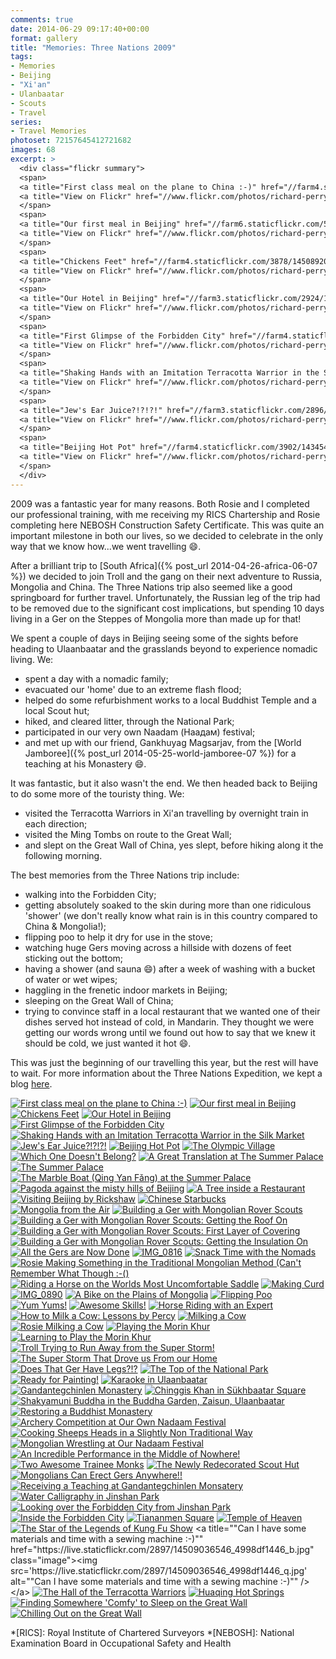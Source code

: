 ```yaml
---
comments: true
date: 2014-06-29 09:17:40+00:00
format: gallery
title: "Memories: Three Nations 2009"
tags:
- Memories
- Beijing
- "Xi'an"
- Ulanbaatar
- Scouts
- Travel
series: 
- Travel Memories
photoset: 72157645412721682
images: 68
excerpt: >
  <div class="flickr summary">
  <span>
  <a title="First class meal on the plane to China :-)" href="//farm4.staticflickr.com/3906/14345390860_983023d663_b.jpg" class="image cboxElement" rel="gallery4"><img src="//farm4.staticflickr.com/3906/14345390860_983023d663_q.jpg" alt="First class meal on the plane to China :-)"></a>
  <a title="View on Flickr" href="//www.flickr.com/photos/richard-perry/14345390860/" class="flickrlink"> </a>
  </span>
  <span>
  <a title="Our first meal in Beijing" href="//farm6.staticflickr.com/5314/14345459298_04dff86f27_b.jpg" class="image cboxElement" rel="gallery4"><img src="//farm6.staticflickr.com/5314/14345459298_04dff86f27_q.jpg" alt="Our first meal in Beijing"></a>
  <a title="View on Flickr" href="//www.flickr.com/photos/richard-perry/14345459298/" class="flickrlink"> </a>
  </span>
  <span>
  <a title="Chickens Feet" href="//farm4.staticflickr.com/3878/14508920386_67925875e1_b.jpg" class="image cboxElement" rel="gallery4"><img src="//farm4.staticflickr.com/3878/14508920386_67925875e1_q.jpg" alt="Chickens Feet"></a>
  <a title="View on Flickr" href="//www.flickr.com/photos/richard-perry/14508920386/" class="flickrlink"> </a>
  </span>
  <span>
  <a title="Our Hotel in Beijing" href="//farm3.staticflickr.com/2924/14530575834_4aa7b454dd_b.jpg" class="image cboxElement" rel="gallery4"><img src="//farm3.staticflickr.com/2924/14530575834_4aa7b454dd_q.jpg" alt="Our Hotel in Beijing"></a>
  <a title="View on Flickr" href="//www.flickr.com/photos/richard-perry/14530575834/" class="flickrlink"> </a>
  </span>
  <span>
  <a title="First Glimpse of the Forbidden City" href="//farm4.staticflickr.com/3840/14528650171_61a0886433_b.jpg" class="image cboxElement" rel="gallery4"><img src="//farm4.staticflickr.com/3840/14528650171_61a0886433_q.jpg" alt="First Glimpse of the Forbidden City"></a>
  <a title="View on Flickr" href="//www.flickr.com/photos/richard-perry/14528650171/" class="flickrlink"> </a>
  </span>
  <span>
  <a title="Shaking Hands with an Imitation Terracotta Warrior in the Silk Market" href="//farm3.staticflickr.com/2900/14345580837_e8604a24f3_b.jpg" class="image cboxElement" rel="gallery4"><img src="//farm3.staticflickr.com/2900/14345580837_e8604a24f3_q.jpg" alt="Shaking Hands with an Imitation Terracotta Warrior in the Silk Market"></a>
  <a title="View on Flickr" href="//www.flickr.com/photos/richard-perry/14345580837/" class="flickrlink"> </a>
  </span>
  <span>
  <a title="Jew's Ear Juice?!?!?!" href="//farm3.staticflickr.com/2896/14345433759_1976dd6d12_b.jpg" class="image cboxElement" rel="gallery4"><img src="//farm3.staticflickr.com/2896/14345433759_1976dd6d12_q.jpg" alt="Jew's Ear Juice?!?!?!"></a>
  <a title="View on Flickr" href="//www.flickr.com/photos/richard-perry/14345433759/" class="flickrlink"> </a>
  </span>
  <span>
  <a title="Beijing Hot Pot" href="//farm4.staticflickr.com/3902/14345470488_8cf63357e9_b.jpg" class="image cboxElement" rel="gallery4"><img src="//farm4.staticflickr.com/3902/14345470488_8cf63357e9_q.jpg" alt="Beijing Hot Pot"></a>
  <a title="View on Flickr" href="//www.flickr.com/photos/richard-perry/14345470488/" class="flickrlink"> </a>
  </span>
  </div>
---
```


2009 was a fantastic year for many reasons. Both Rosie and I completed our professional training, 
with me receiving my RICS Chartership and Rosie completing here NEBOSH Construction Safety
Certificate. This was quite an important milestone in both our lives, so we decided to celebrate in
the only way that we know how...we went travelling :smile:.

After a brilliant trip to [South Africa]({% post_url 2014-04-26-africa-06-07 %}) we decided to join
Troll and the gang on their next adventure to Russia, Mongolia and China. The Three Nations trip
also seemed like a good springboard for further travel. Unfortunately, the Russian leg of the trip
had to be removed due to the significant cost implications, but spending 10 days living in a Ger on
the Steppes of Mongolia more than made up for that!

We spent a couple of days in Beijing seeing some of the sights before heading to Ulaanbaatar and the
grasslands beyond to experience nomadic living. We:

 * spent a day with a nomadic family;
 * evacuated our 'home' due to an extreme flash flood;
 * helped do some refurbishment works to a local Buddhist Temple and a local Scout hut;
 * hiked, and cleared litter, through the National Park;
 * participated in our very own Naadam (Наадам) festival;
 * and met up with our friend, Gankhuyag Magsarjav, from the 
   [World Jamboree]({% post_url 2014-05-25-world-jamboree-07 %}) for a teaching at his Monastery
   :smile:.

It was fantastic, but it also wasn't the end. We then headed back to Beijing to do some more of the
touristy thing. We:

 * visited the Terracotta Warriors in Xi'an travelling by overnight train in each direction;
 * visited the Ming Tombs on route to the Great Wall;
 * and slept on the Great Wall of China, yes slept, before hiking along it the following morning.

The best memories from the Three Nations trip include:

 * walking into the Forbidden City;
 * getting absolutely soaked to the skin during more than one ridiculous 'shower' (we don't really
   know what rain is in this country compared to China & Mongolia!);
 * flipping poo to help it dry for use in the stove;
 * watching huge Gers moving across a hillside with dozens of feet sticking out the bottom;
 * having a shower (and sauna :smile:) after a week of washing with a bucket of water or wet wipes;
 * haggling in the frenetic indoor markets in Beijing;
 * sleeping on the Great Wall of China;
 * trying to convince staff in a local restaurant that we wanted one of their dishes served hot
   instead of cold, in Mandarin. They thought we were getting our words wrong until we found out how
   to say that we knew it should be cold, we just wanted it hot :smile:.

This was just the beginning of our travelling this year, but the rest will have to wait. For more
information about the Three Nations Expedition, we kept a blog [here][3n].

<div class="flickr gallery">
<span>
<a title="First class meal on the plane to China :-)" href="https://live.staticflickr.com/3906/14345390860_983023d663_b.jpg" class="image"><img src="https://live.staticflickr.com/3906/14345390860_983023d663_q.jpg" alt="First class meal on the plane to China :-)"></a>
<a title="View on Flickr" href="https://www.flickr.com/photos/richard-perry/14345390860/" class="flickrlink"> </a>
</span>
<span>
<a title="Our first meal in Beijing" href="https://live.staticflickr.com/5314/14345459298_04dff86f27_b.jpg" class="image"><img src="https://live.staticflickr.com/5314/14345459298_04dff86f27_q.jpg" alt="Our first meal in Beijing"></a>
<a title="View on Flickr" href="https://www.flickr.com/photos/richard-perry/14345459298/" class="flickrlink"> </a>
</span>
<span>
<a title="Chickens Feet" href="https://live.staticflickr.com/3878/14508920386_67925875e1_b.jpg" class="image"><img src="https://live.staticflickr.com/3878/14508920386_67925875e1_q.jpg" alt="Chickens Feet"></a>
<a title="View on Flickr" href="https://www.flickr.com/photos/richard-perry/14508920386/" class="flickrlink"> </a>
</span>
<span>
<a title="Our Hotel in Beijing" href="https://live.staticflickr.com/2924/14530575834_4aa7b454dd_b.jpg" class="image"><img src="https://live.staticflickr.com/2924/14530575834_4aa7b454dd_q.jpg" alt="Our Hotel in Beijing"></a>
<a title="View on Flickr" href="https://www.flickr.com/photos/richard-perry/14530575834/" class="flickrlink"> </a>
</span>
<span>
<a title="First Glimpse of the Forbidden City" href="https://live.staticflickr.com/3840/14528650171_61a0886433_b.jpg" class="image"><img src="https://live.staticflickr.com/3840/14528650171_61a0886433_q.jpg" alt="First Glimpse of the Forbidden City"></a>
<a title="View on Flickr" href="https://www.flickr.com/photos/richard-perry/14528650171/" class="flickrlink"> </a>
</span>
<span>
<a title="Shaking Hands with an Imitation Terracotta Warrior in the Silk Market" href="https://live.staticflickr.com/2900/14345580837_e8604a24f3_b.jpg" class="image"><img src="https://live.staticflickr.com/2900/14345580837_e8604a24f3_q.jpg" alt="Shaking Hands with an Imitation Terracotta Warrior in the Silk Market"></a>
<a title="View on Flickr" href="https://www.flickr.com/photos/richard-perry/14345580837/" class="flickrlink"> </a>
</span>
<span>
<a title="Jew's Ear Juice?!?!?!" href="https://live.staticflickr.com/2896/14345433759_1976dd6d12_b.jpg" class="image"><img src="https://live.staticflickr.com/2896/14345433759_1976dd6d12_q.jpg" alt="Jew's Ear Juice?!?!?!"></a>
<a title="View on Flickr" href="https://www.flickr.com/photos/richard-perry/14345433759/" class="flickrlink"> </a>
</span>
<span>
<a title="Beijing Hot Pot" href="https://live.staticflickr.com/3902/14345470488_8cf63357e9_b.jpg" class="image"><img src="https://live.staticflickr.com/3902/14345470488_8cf63357e9_q.jpg" alt="Beijing Hot Pot"></a>
<a title="View on Flickr" href="https://www.flickr.com/photos/richard-perry/14345470488/" class="flickrlink"> </a>
</span>
<span>
<a title="The Olympic Village" href="https://live.staticflickr.com/2909/14345472608_36831e0075_b.jpg" class="image"><img src="https://live.staticflickr.com/2909/14345472608_36831e0075_q.jpg" alt="The Olympic Village"></a>
<a title="View on Flickr" href="https://www.flickr.com/photos/richard-perry/14345472608/" class="flickrlink"> </a>
</span>
<span>
<a title="Which One Doesn't Belong?" href="https://live.staticflickr.com/3871/14530587644_992314d474_b.jpg" class="image"><img src="https://live.staticflickr.com/3871/14530587644_992314d474_q.jpg" alt="Which One Doesn't Belong?"></a>
<a title="View on Flickr" href="https://www.flickr.com/photos/richard-perry/14530587644/" class="flickrlink"> </a>
</span>
<span>
<a title="A Great Translation at The Summer Palace" href="https://live.staticflickr.com/3895/14532045215_a46e398ebe_b.jpg" class="image"><img src="https://live.staticflickr.com/3895/14532045215_a46e398ebe_q.jpg" alt="A Great Translation at The Summer Palace"></a>
<a title="View on Flickr" href="https://www.flickr.com/photos/richard-perry/14532045215/" class="flickrlink"> </a>
</span>
<span>
<a title="The Summer Palace" href="https://live.staticflickr.com/3901/14345478388_84f9969f51_b.jpg" class="image"><img src="https://live.staticflickr.com/3901/14345478388_84f9969f51_q.jpg" alt="The Summer Palace"></a>
<a title="View on Flickr" href="https://www.flickr.com/photos/richard-perry/14345478388/" class="flickrlink"> </a>
</span>
<span>
<a title="The Marble Boat (Qing Yan Fǎng) at the Summer Palace" href="https://live.staticflickr.com/3918/14508953556_3b04dbc9ae_b.jpg" class="image"><img src="https://live.staticflickr.com/3918/14508953556_3b04dbc9ae_q.jpg" alt="The Marble Boat (Qing Yan Fǎng) at the Summer Palace"></a>
<a title="View on Flickr" href="https://www.flickr.com/photos/richard-perry/14508953556/" class="flickrlink"> </a>
</span>
<span>
<a title="Pagoda against the misty hills of Beijing" href="https://live.staticflickr.com/5520/14531064152_6de8ed885c_b.jpg" class="image"><img src="https://live.staticflickr.com/5520/14531064152_6de8ed885c_q.jpg" alt="Pagoda against the misty hills of Beijing"></a>
<a title="View on Flickr" href="https://www.flickr.com/photos/richard-perry/14531064152/" class="flickrlink"> </a>
</span>
<span>
<a title="A Tree inside a Restaurant" href="https://live.staticflickr.com/3902/14532066255_d598792a64_b.jpg" class="image"><img src="https://live.staticflickr.com/3902/14532066255_d598792a64_q.jpg" alt="A Tree inside a Restaurant"></a>
<a title="View on Flickr" href="https://www.flickr.com/photos/richard-perry/14532066255/" class="flickrlink"> </a>
</span>
<span>
<a title="Visiting Beijing by Rickshaw" href="https://live.staticflickr.com/5117/14508958226_d587d275bb_b.jpg" class="image"><img src="https://live.staticflickr.com/5117/14508958226_d587d275bb_q.jpg" alt="Visiting Beijing by Rickshaw"></a>
<a title="View on Flickr" href="https://www.flickr.com/photos/richard-perry/14508958226/" class="flickrlink"> </a>
</span>
<span>
<a title="Chinese Starbucks" href="https://live.staticflickr.com/2906/14345500738_840164af36_b.jpg" class="image"><img src="https://live.staticflickr.com/2906/14345500738_840164af36_q.jpg" alt="Chinese Starbucks"></a>
<a title="View on Flickr" href="https://www.flickr.com/photos/richard-perry/14345500738/" class="flickrlink"> </a>
</span>
<span>
<a title="Mongolia from the Air" href="https://live.staticflickr.com/3925/14508961306_5c220634ef_b.jpg" class="image"><img src="https://live.staticflickr.com/3925/14508961306_5c220634ef_q.jpg" alt="Mongolia from the Air"></a>
<a title="View on Flickr" href="https://www.flickr.com/photos/richard-perry/14508961306/" class="flickrlink"> </a>
</span>
<span>
<a title="Building a Ger with Mongolian Rover Scouts" href="https://live.staticflickr.com/3835/14531072852_2056841c70_b.jpg" class="image"><img src="https://live.staticflickr.com/3835/14531072852_2056841c70_q.jpg" alt="Building a Ger with Mongolian Rover Scouts"></a>
<a title="View on Flickr" href="https://www.flickr.com/photos/richard-perry/14531072852/" class="flickrlink"> </a>
</span>
<span>
<a title="Building a Ger with Mongolian Rover Scouts: Getting the Roof On" href="https://live.staticflickr.com/2931/14552207123_b14e4acc1a_b.jpg" class="image"><img src="https://live.staticflickr.com/2931/14552207123_b14e4acc1a_q.jpg" alt="Building a Ger with Mongolian Rover Scouts: Getting the Roof On"></a>
<a title="View on Flickr" href="https://www.flickr.com/photos/richard-perry/14552207123/" class="flickrlink"> </a>
</span>
<span>
<a title="Building a Ger with Mongolian Rover Scouts: First Layer of Covering" href="https://live.staticflickr.com/5537/14345507248_199841a604_b.jpg" class="image"><img src="https://live.staticflickr.com/5537/14345507248_199841a604_q.jpg" alt="Building a Ger with Mongolian Rover Scouts: First Layer of Covering"></a>
<a title="View on Flickr" href="https://www.flickr.com/photos/richard-perry/14345507248/" class="flickrlink"> </a>
</span>
<span>
<a title="Building a Ger with Mongolian Rover Scouts: Getting the Insulation On" href="https://live.staticflickr.com/3875/14528694521_d1757a70d8_b.jpg" class="image"><img src="https://live.staticflickr.com/3875/14528694521_d1757a70d8_q.jpg" alt="Building a Ger with Mongolian Rover Scouts: Getting the Insulation On"></a>
<a title="View on Flickr" href="https://www.flickr.com/photos/richard-perry/14528694521/" class="flickrlink"> </a>
</span>
<span>
<a title="All the Gers are Now Done" href="https://live.staticflickr.com/2929/14345510588_409385a4f0_b.jpg" class="image"><img src="https://live.staticflickr.com/2929/14345510588_409385a4f0_q.jpg" alt="All the Gers are Now Done"></a>
<a title="View on Flickr" href="https://www.flickr.com/photos/richard-perry/14345510588/" class="flickrlink"> </a>
</span>
<span>
<a title="IMG_0816" href="https://live.staticflickr.com/2930/14531080832_20014a1340_b.jpg" class="image"><img src="https://live.staticflickr.com/2930/14531080832_20014a1340_q.jpg" alt="IMG_0816"></a>
<a title="View on Flickr" href="https://www.flickr.com/photos/richard-perry/14531080832/" class="flickrlink"> </a>
</span>
<span>
<a title="Snack Time with the Nomads" href="https://live.staticflickr.com/5566/14552215703_715c277516_b.jpg" class="image"><img src="https://live.staticflickr.com/5566/14552215703_715c277516_q.jpg" alt="Snack Time with the Nomads"></a>
<a title="View on Flickr" href="https://www.flickr.com/photos/richard-perry/14552215703/" class="flickrlink"> </a>
</span>
<span>
<a title="Rosie Making Something in the Traditional Mongolian Method (Can't Remember What Though :-()" href="https://live.staticflickr.com/2926/14345450340_63f0fa5e03_b.jpg" class="image"><img src="https://live.staticflickr.com/2926/14345450340_63f0fa5e03_q.jpg" alt="Rosie Making Something in the Traditional Mongolian Method (Can't Remember What Though :-()"></a>
<a title="View on Flickr" href="https://www.flickr.com/photos/richard-perry/14345450340/" class="flickrlink"> </a>
</span>
<span>
<a title="Riding a Horse on the Worlds Most Uncomfortable Saddle" href="https://live.staticflickr.com/2923/14531086102_1bcaa928a6_b.jpg" class="image"><img src="https://live.staticflickr.com/2923/14531086102_1bcaa928a6_q.jpg" alt="Riding a Horse on the Worlds Most Uncomfortable Saddle"></a>
<a title="View on Flickr" href="https://www.flickr.com/photos/richard-perry/14531086102/" class="flickrlink"> </a>
</span>
<span>
<a title="Making Curd" href="https://live.staticflickr.com/2898/14552221043_915a6380d9_b.jpg" class="image"><img src="https://live.staticflickr.com/2898/14552221043_915a6380d9_q.jpg" alt="Making Curd"></a>
<a title="View on Flickr" href="https://www.flickr.com/photos/richard-perry/14552221043/" class="flickrlink"> </a>
</span>
<span>
<a title="IMG_0890" href="https://live.staticflickr.com/3878/14345455710_e3f4371f78_b.jpg" class="image"><img src="https://live.staticflickr.com/3878/14345455710_e3f4371f78_q.jpg" alt="IMG_0890"></a>
<a title="View on Flickr" href="https://www.flickr.com/photos/richard-perry/14345455710/" class="flickrlink"> </a>
</span>
<span>
<a title="A Bike on the Plains of Mongolia" href="https://live.staticflickr.com/3910/14345639787_459a386061_b.jpg" class="image"><img src="https://live.staticflickr.com/3910/14345639787_459a386061_q.jpg" alt="A Bike on the Plains of Mongolia"></a>
<a title="View on Flickr" href="https://www.flickr.com/photos/richard-perry/14345639787/" class="flickrlink"> </a>
</span>
<span>
<a title="Flipping Poo" href="https://live.staticflickr.com/3863/14345490369_515bc757d2_b.jpg" class="image"><img src="https://live.staticflickr.com/3863/14345490369_515bc757d2_q.jpg" alt="Flipping Poo"></a>
<a title="View on Flickr" href="https://www.flickr.com/photos/richard-perry/14345490369/" class="flickrlink"> </a>
</span>
<span>
<a title="Yum Yums!" href="https://live.staticflickr.com/3848/14552227403_a7363aae7f_b.jpg" class="image"><img src="https://live.staticflickr.com/3848/14552227403_a7363aae7f_q.jpg" alt="Yum Yums!"></a>
<a title="View on Flickr" href="https://www.flickr.com/photos/richard-perry/14552227403/" class="flickrlink"> </a>
</span>
<span>
<a title="Awesome Skills!" href="https://live.staticflickr.com/3882/14531095462_e5d9fa5b46_b.jpg" class="image"><img src="https://live.staticflickr.com/3882/14531095462_e5d9fa5b46_q.jpg" alt="Awesome Skills!"></a>
<a title="View on Flickr" href="https://www.flickr.com/photos/richard-perry/14531095462/" class="flickrlink"> </a>
</span>
<span>
<a title="Horse Riding with an Expert" href="https://live.staticflickr.com/3867/14508987876_7c14fe603f_b.jpg" class="image"><img src="https://live.staticflickr.com/3867/14508987876_7c14fe603f_q.jpg" alt="Horse Riding with an Expert"></a>
<a title="View on Flickr" href="https://www.flickr.com/photos/richard-perry/14508987876/" class="flickrlink"> </a>
</span>
<span>
<a title="How to Milk a Cow: Lessons by Percy" href="https://live.staticflickr.com/5153/14552232163_7354b7b5b1_b.jpg" class="image"><img src="https://live.staticflickr.com/5153/14552232163_7354b7b5b1_q.jpg" alt="How to Milk a Cow: Lessons by Percy"></a>
<a title="View on Flickr" href="https://www.flickr.com/photos/richard-perry/14552232163/" class="flickrlink"> </a>
</span>
<span>
<a title="Milking a Cow" href="https://live.staticflickr.com/5547/14552233873_c7dacbff02_b.jpg" class="image"><img src="https://live.staticflickr.com/5547/14552233873_c7dacbff02_q.jpg" alt="Milking a Cow"></a>
<a title="View on Flickr" href="https://www.flickr.com/photos/richard-perry/14552233873/" class="flickrlink"> </a>
</span>
<span>
<a title="Rosie Milking a Cow" href="https://live.staticflickr.com/2922/14345650117_ed4007343a_b.jpg" class="image"><img src="https://live.staticflickr.com/2922/14345650117_ed4007343a_q.jpg" alt="Rosie Milking a Cow"></a>
<a title="View on Flickr" href="https://www.flickr.com/photos/richard-perry/14345650117/" class="flickrlink"> </a>
</span>
<span>
<a title="Playing the Morin Khur" href="https://live.staticflickr.com/5585/14552236973_5b01983b11_b.jpg" class="image"><img src="https://live.staticflickr.com/5585/14552236973_5b01983b11_q.jpg" alt="Playing the Morin Khur"></a>
<a title="View on Flickr" href="https://www.flickr.com/photos/richard-perry/14552236973/" class="flickrlink"> </a>
</span>
<span>
<a title="Learning to Play the Morin Khur" href="https://live.staticflickr.com/3848/14345537058_f2e97d7558_b.jpg" class="image"><img src="https://live.staticflickr.com/3848/14345537058_f2e97d7558_q.jpg" alt="Learning to Play the Morin Khur"></a>
<a title="View on Flickr" href="https://www.flickr.com/photos/richard-perry/14345537058/" class="flickrlink"> </a>
</span>
<span>
<a title="Troll Trying to Run Away from the Super Storm!" href="https://live.staticflickr.com/5535/14345472390_3cfbf569f9_b.jpg" class="image"><img src="https://live.staticflickr.com/5535/14345472390_3cfbf569f9_q.jpg" alt="Troll Trying to Run Away from the Super Storm!"></a>
<a title="View on Flickr" href="https://www.flickr.com/photos/richard-perry/14345472390/" class="flickrlink"> </a>
</span>
<span>
<a title="The Super Storm That Drove us From our Home" href="https://live.staticflickr.com/2933/14345655647_b88816728b_b.jpg" class="image"><img src="https://live.staticflickr.com/2933/14345655647_b88816728b_q.jpg" alt="The Super Storm That Drove us From our Home"></a>
<a title="View on Flickr" href="https://www.flickr.com/photos/richard-perry/14345655647/" class="flickrlink"> </a>
</span>
<span>
<a title="Does That Ger Have Legs?!?" href="https://live.staticflickr.com/2901/14530654084_57c4be289d_b.jpg" class="image"><img src="https://live.staticflickr.com/2901/14530654084_57c4be289d_q.jpg" alt="Does That Ger Have Legs?!?"></a>
<a title="View on Flickr" href="https://www.flickr.com/photos/richard-perry/14530654084/" class="flickrlink"> </a>
</span>
<span>
<a title="The Top of the National Park" href="https://live.staticflickr.com/3920/14532111595_4edbfcc9d5_b.jpg" class="image"><img src="https://live.staticflickr.com/3920/14532111595_4edbfcc9d5_q.jpg" alt="The Top of the National Park"></a>
<a title="View on Flickr" href="https://www.flickr.com/photos/richard-perry/14532111595/" class="flickrlink"> </a>
</span>
<span>
<a title="Ready for Painting!" href="https://live.staticflickr.com/5077/14552246143_c2488445f4_b.jpg" class="image"><img src="https://live.staticflickr.com/5077/14552246143_c2488445f4_q.jpg" alt="Ready for Painting!"></a>
<a title="View on Flickr" href="https://www.flickr.com/photos/richard-perry/14552246143/" class="flickrlink"> </a>
</span>
<span>
<a title="Karaoke in Ulaanbaatar" href="https://live.staticflickr.com/2932/14345480020_bbf2a07ce6_b.jpg" class="image"><img src="https://live.staticflickr.com/2932/14345480020_bbf2a07ce6_q.jpg" alt="Karaoke in Ulaanbaatar"></a>
<a title="View on Flickr" href="https://www.flickr.com/photos/richard-perry/14345480020/" class="flickrlink"> </a>
</span>
<span>
<a title="Gandantegchinlen Monastery" href="https://live.staticflickr.com/3895/14509005796_8f2bf1e734_b.jpg" class="image"><img src="https://live.staticflickr.com/3895/14509005796_8f2bf1e734_q.jpg" alt="Gandantegchinlen Monastery"></a>
<a title="View on Flickr" href="https://www.flickr.com/photos/richard-perry/14509005796/" class="flickrlink"> </a>
</span>
<span>
<a title="Chinggis Khan in Sükhbaatar Square" href="https://live.staticflickr.com/5496/14345483070_dd46a790e8_b.jpg" class="image"><img src="https://live.staticflickr.com/5496/14345483070_dd46a790e8_q.jpg" alt="Chinggis Khan in Sükhbaatar Square"></a>
<a title="View on Flickr" href="https://www.flickr.com/photos/richard-perry/14345483070/" class="flickrlink"> </a>
</span>
<span>
<a title="Shakyamuni Buddha in the Buddha Garden, Zaisun, Ulaanbaatar" href="https://live.staticflickr.com/2897/14528735361_1ab1c78ee9_b.jpg" class="image"><img src="https://live.staticflickr.com/2897/14528735361_1ab1c78ee9_q.jpg" alt="Shakyamuni Buddha in the Buddha Garden, Zaisun, Ulaanbaatar"></a>
<a title="View on Flickr" href="https://www.flickr.com/photos/richard-perry/14528735361/" class="flickrlink"> </a>
</span>
<span>
<a title="Restoring a Buddhist Monastery" href="https://live.staticflickr.com/3858/14509010866_5a573e3f15_b.jpg" class="image"><img src="https://live.staticflickr.com/3858/14509010866_5a573e3f15_q.jpg" alt="Restoring a Buddhist Monastery"></a>
<a title="View on Flickr" href="https://www.flickr.com/photos/richard-perry/14509010866/" class="flickrlink"> </a>
</span>
<span>
<a title="Archery Competition at Our Own Nadaam Festival" href="https://live.staticflickr.com/3922/14532122785_8a7c0a7e76_b.jpg" class="image"><img src="https://live.staticflickr.com/3922/14532122785_8a7c0a7e76_q.jpg" alt="Archery Competition at Our Own Nadaam Festival"></a>
<a title="View on Flickr" href="https://www.flickr.com/photos/richard-perry/14532122785/" class="flickrlink"> </a>
</span>
<span>
<a title="Cooking Sheeps Heads in a Slightly Non Traditional Way" href="https://live.staticflickr.com/5530/14345521089_5bc4df1b67_b.jpg" class="image"><img src="https://live.staticflickr.com/5530/14345521089_5bc4df1b67_q.jpg" alt="Cooking Sheeps Heads in a Slightly Non Traditional Way"></a>
<a title="View on Flickr" href="https://www.flickr.com/photos/richard-perry/14345521089/" class="flickrlink"> </a>
</span>
<span>
<a title="Mongolian Wrestling at Our Nadaam Festival" href="https://live.staticflickr.com/3837/14532126305_5156868854_b.jpg" class="image"><img src="https://live.staticflickr.com/3837/14532126305_5156868854_q.jpg" alt="Mongolian Wrestling at Our Nadaam Festival"></a>
<a title="View on Flickr" href="https://www.flickr.com/photos/richard-perry/14532126305/" class="flickrlink"> </a>
</span>
<span>
<a title="An Incredible Performance in the Middle of Nowhere!" href="https://live.staticflickr.com/5497/14531126952_342f63f5d3_b.jpg" class="image"><img src="https://live.staticflickr.com/5497/14531126952_342f63f5d3_q.jpg" alt="An Incredible Performance in the Middle of Nowhere!"></a>
<a title="View on Flickr" href="https://www.flickr.com/photos/richard-perry/14531126952/" class="flickrlink"> </a>
</span>
<span>
<a title="Two Awesome Trainee Monks" href="https://live.staticflickr.com/5113/14345676337_86cb0b7066_b.jpg" class="image"><img src="https://live.staticflickr.com/5113/14345676337_86cb0b7066_q.jpg" alt="Two Awesome Trainee Monks"></a>
<a title="View on Flickr" href="https://www.flickr.com/photos/richard-perry/14345676337/" class="flickrlink"> </a>
</span>
<span>
<a title="The Newly Redecorated Scout Hut" href="https://live.staticflickr.com/2912/14530674164_8c5c430e5a_b.jpg" class="image"><img src="https://live.staticflickr.com/2912/14530674164_8c5c430e5a_q.jpg" alt="The Newly Redecorated Scout Hut"></a>
<a title="View on Flickr" href="https://www.flickr.com/photos/richard-perry/14530674164/" class="flickrlink"> </a>
</span>
<span>
<a title="Mongolians Can Erect Gers Anywhere!!" href="https://live.staticflickr.com/3903/14345496840_6f9e4155f3_b.jpg" class="image"><img src="https://live.staticflickr.com/3903/14345496840_6f9e4155f3_q.jpg" alt="Mongolians Can Erect Gers Anywhere!!"></a>
<a title="View on Flickr" href="https://www.flickr.com/photos/richard-perry/14345496840/" class="flickrlink"> </a>
</span>
<span>
<a title="Receiving a Teaching at Gandantegchinlen Monsatery" href="https://live.staticflickr.com/5505/14552266873_a61dc233d9_b.jpg" class="image"><img src="https://live.staticflickr.com/5505/14552266873_a61dc233d9_q.jpg" alt="Receiving a Teaching at Gandantegchinlen Monsatery"></a>
<a title="View on Flickr" href="https://www.flickr.com/photos/richard-perry/14552266873/" class="flickrlink"> </a>
</span>
<span>
<a title="Water Calligraphy in Jinshan Park" href="https://live.staticflickr.com/2925/14552268543_5963e43240_b.jpg" class="image"><img src="https://live.staticflickr.com/2925/14552268543_5963e43240_q.jpg" alt="Water Calligraphy in Jinshan Park"></a>
<a title="View on Flickr" href="https://www.flickr.com/photos/richard-perry/14552268543/" class="flickrlink"> </a>
</span>
<span>
<a title="Looking over the Forbidden City from Jinshan Park" href="https://live.staticflickr.com/2926/14532138265_701f59b020_b.jpg" class="image"><img src="https://live.staticflickr.com/2926/14532138265_701f59b020_q.jpg" alt="Looking over the Forbidden City from Jinshan Park"></a>
<a title="View on Flickr" href="https://www.flickr.com/photos/richard-perry/14532138265/" class="flickrlink"> </a>
</span>
<span>
<a title="Inside the Forbidden City" href="https://live.staticflickr.com/2931/14345686957_3e18ae9943_b.jpg" class="image"><img src="https://live.staticflickr.com/2931/14345686957_3e18ae9943_q.jpg" alt="Inside the Forbidden City"></a>
<a title="View on Flickr" href="https://www.flickr.com/photos/richard-perry/14345686957/" class="flickrlink"> </a>
</span>
<span>
<a title="Tiananmen Square" href="https://live.staticflickr.com/3912/14345505280_14438871ea_b.jpg" class="image"><img src="https://live.staticflickr.com/3912/14345505280_14438871ea_q.jpg" alt="Tiananmen Square"></a>
<a title="View on Flickr" href="https://www.flickr.com/photos/richard-perry/14345505280/" class="flickrlink"> </a>
</span>
<span>
<a title="Temple of Heaven" href="https://live.staticflickr.com/3874/14532143745_e04a8aeed2_b.jpg" class="image"><img src="https://live.staticflickr.com/3874/14532143745_e04a8aeed2_q.jpg" alt="Temple of Heaven"></a>
<a title="View on Flickr" href="https://www.flickr.com/photos/richard-perry/14532143745/" class="flickrlink"> </a>
</span>
<span>
<a title="The Star of the Legends of Kung Fu Show" href="https://live.staticflickr.com/3896/14531144082_8b41e9202a_b.jpg" class="image"><img src="https://live.staticflickr.com/3896/14531144082_8b41e9202a_q.jpg" alt="The Star of the Legends of Kung Fu Show"></a>
<a title="View on Flickr" href="https://www.flickr.com/photos/richard-perry/14531144082/" class="flickrlink"> </a>
</span>
<span>
&lt;a title=""Can I have some materials and time with a sewing machine :-)"" href="https://live.staticflickr.com/2897/14509036546_4998df1446_b.jpg" class="image"&gt;&lt;img src='https://live.staticflickr.com/2897/14509036546_4998df1446_q.jpg' alt=""Can I have some materials and time with a sewing machine :-)"" /&gt;&lt;/a&gt;
<a title="View on Flickr" href="https://www.flickr.com/photos/richard-perry/14509036546/" class="flickrlink"> </a>
</span>
<span>
<a title="The Hall of the Terracotta Warriors" href="https://live.staticflickr.com/3919/14531147582_4cc50b60b7_b.jpg" class="image"><img src="https://live.staticflickr.com/3919/14531147582_4cc50b60b7_q.jpg" alt="The Hall of the Terracotta Warriors"></a>
<a title="View on Flickr" href="https://www.flickr.com/photos/richard-perry/14531147582/" class="flickrlink"> </a>
</span>
<span>
<a title="Huaqing Hot Springs" href="https://live.staticflickr.com/3919/14530692004_6be91cc4fc_b.jpg" class="image"><img src="https://live.staticflickr.com/3919/14530692004_6be91cc4fc_q.jpg" alt="Huaqing Hot Springs"></a>
<a title="View on Flickr" href="https://www.flickr.com/photos/richard-perry/14530692004/" class="flickrlink"> </a>
</span>
<span>
<a title="Finding Somewhere 'Comfy' to Sleep on the Great Wall" href="https://live.staticflickr.com/3846/14530693764_0ebac4ca71_b.jpg" class="image"><img src="https://live.staticflickr.com/3846/14530693764_0ebac4ca71_q.jpg" alt="Finding Somewhere 'Comfy' to Sleep on the Great Wall"></a>
<a title="View on Flickr" href="https://www.flickr.com/photos/richard-perry/14530693764/" class="flickrlink"> </a>
</span>
<span>
<a title="Chilling Out on the Great Wall" href="https://live.staticflickr.com/3846/14532152675_5e43bbffbb_b.jpg" class="image"><img src="https://live.staticflickr.com/3846/14532152675_5e43bbffbb_q.jpg" alt="Chilling Out on the Great Wall"></a>
<a title="View on Flickr" href="https://www.flickr.com/photos/richard-perry/14532152675/" class="flickrlink"> </a>
</span>
</div>

*[RICS]: Royal Institute of Chartered Surveyors
*[NEBOSH]: National Examination Board in Occupational Safety and Health

[3n]: //travel.perry-online.me.uk/china-2009/three-nations/